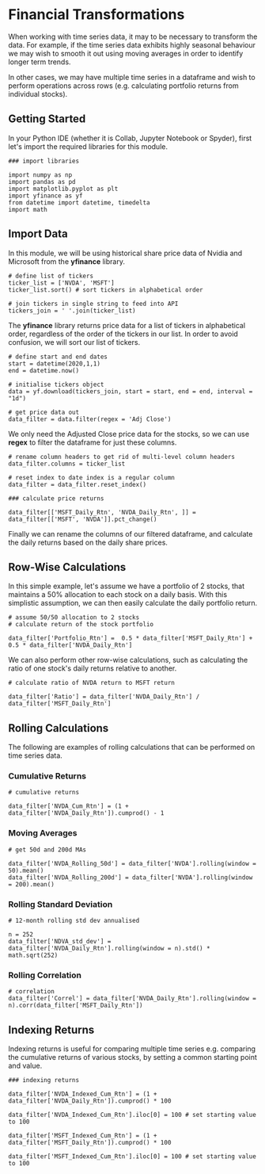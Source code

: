 # Financial Transformations

When working with time series data, it may to be necessary to transform the data. For example, if the time series data exhibits highly seasonal behaviour we may wish to smooth it out using moving averages in order to identify longer term trends. 

In other cases, we may have multiple time series in a dataframe and wish to perform operations across rows (e.g. calculating portfolio returns from individual stocks).

## Getting Started

In your Python IDE (whether it is Collab, Jupyter Notebook or Spyder), first let's import the required libraries for this module.

```
### import libraries

import numpy as np
import pandas as pd
import matplotlib.pyplot as plt
import yfinance as yf
from datetime import datetime, timedelta
import math
```


## Import Data

In this module, we will be using historical share price data of Nvidia and Microsoft from the **yfinance** library.

```
# define list of tickers
ticker_list = ['NVDA', 'MSFT'] 
ticker_list.sort() # sort tickers in alphabetical order

# join tickers in single string to feed into API
tickers_join = ' '.join(ticker_list)

```

The **yfinance** library returns price data for a list of tickers in alphabetical order, regardless of the order of the tickers in our list. In order to avoid confusion, we will sort our list of tickers.

```
# define start and end dates
start = datetime(2020,1,1)
end = datetime.now()

# initialise tickers object
data = yf.download(tickers_join, start = start, end = end, interval = "1d")

# get price data out
data_filter = data.filter(regex = 'Adj Close')

```

We only need the Adjusted Close price data for the stocks, so we can use **regex** to filter the dataframe for just these columns.


```
# rename column headers to get rid of multi-level column headers
data_filter.columns = ticker_list

# reset index to date index is a regular column
data_filter = data_filter.reset_index()

### calculate price returns

data_filter[['MSFT_Daily_Rtn', 'NVDA_Daily_Rtn', ]] = data_filter[['MSFT', 'NVDA']].pct_change()
```

Finally we can rename the columns of our filtered dataframe, and calculate the daily returns based on the daily share prices.


## Row-Wise Calculations

In this simple example, let's assume we have a portfolio of 2 stocks, that maintains a 50% allocation to each stock on a daily basis. With this simplistic assumption, we can then easily calculate the daily portfolio return.


```
# assume 50/50 allocation to 2 stocks
# calculate return of the stock portfolio

data_filter['Portfolio_Rtn'] =  0.5 * data_filter['MSFT_Daily_Rtn'] + 0.5 * data_filter['NVDA_Daily_Rtn']

```

We can also perform other row-wise calculations, such as calculating the ratio of one stock's daily returns relative to another.

```
# calculate ratio of NVDA return to MSFT return

data_filter['Ratio'] = data_filter['NVDA_Daily_Rtn'] / data_filter['MSFT_Daily_Rtn']
```



## Rolling Calculations

The following are examples of rolling calculations that can be performed on time series data.

### Cumulative Returns

```
# cumulative returns

data_filter['NVDA_Cum_Rtn'] = (1 + data_filter['NVDA_Daily_Rtn']).cumprod() - 1

```

### Moving Averages

```
# get 50d and 200d MAs

data_filter['NVDA_Rolling_50d'] = data_filter['NVDA'].rolling(window = 50).mean()
data_filter['NVDA_Rolling_200d'] = data_filter['NVDA'].rolling(window = 200).mean()
```

### Rolling Standard Deviation

```
# 12-month rolling std dev annualised

n = 252
data_filter['NDVA_std_dev'] = data_filter['NVDA_Daily_Rtn'].rolling(window = n).std() * math.sqrt(252)
```

### Rolling Correlation

```
# correlation
data_filter['Correl'] = data_filter['NVDA_Daily_Rtn'].rolling(window = n).corr(data_filter['MSFT_Daily_Rtn'])
```



## Indexing Returns

Indexing returns is useful for comparing multiple time series e.g. comparing the cumulative returns of various stocks, by setting a common starting point and value.

```
### indexing returns

data_filter['NVDA_Indexed_Cum_Rtn'] = (1 + data_filter['NVDA_Daily_Rtn']).cumprod() * 100

data_filter['NVDA_Indexed_Cum_Rtn'].iloc[0] = 100 # set starting value to 100

data_filter['MSFT_Indexed_Cum_Rtn'] = (1 + data_filter['MSFT_Daily_Rtn']).cumprod() * 100

data_filter['MSFT_Indexed_Cum_Rtn'].iloc[0] = 100 # set starting value to 100

```



